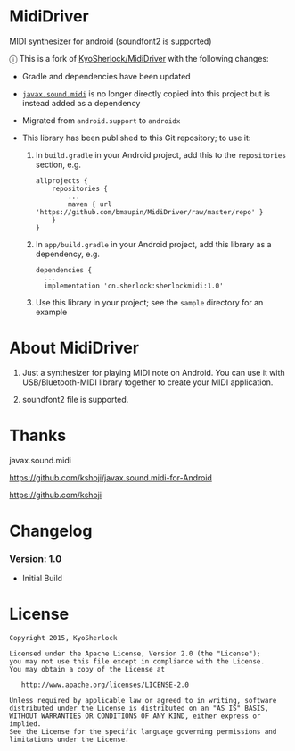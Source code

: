 # MidiDriver
MIDI synthesizer for android (soundfont2 is supported)

ⓘ This is a fork of [KyoSherlock/MidiDriver](https://github.com/KyoSherlock/MidiDriver) with the following changes:

- Gradle and dependencies have been updated
- [`javax.sound.midi`](https://github.com/kshoji/javax.sound.midi-for-Android) is no longer directly copied into this project but is instead added as a dependency
- Migrated from `android.support` to `androidx`
- This library has been published to this Git repository; to use it:

  1. In `build.gradle` in your Android project, add this to the `repositories` section, e.g.

     ```
     allprojects {
         repositories {
             ...
             maven { url 'https://github.com/bmaupin/MidiDriver/raw/master/repo' }
         }
     }
     ```

  1. In `app/build.gradle` in your Android project, add this library as a dependency, e.g.

     ```
     dependencies {
       ...
       implementation 'cn.sherlock:sherlockmidi:1.0'
     ```

  1. Use this library in your project; see the `sample` directory for an example

# About MidiDriver
  1) Just a synthesizer for playing MIDI note on Android. You can use it with USB/Bluetooth-MIDI library together to create your MIDI application.

  2) soundfont2 file is supported.
  
# Thanks
  javax.sound.midi

  https://github.com/kshoji/javax.sound.midi-for-Android

  https://github.com/kshoji

# Changelog

### Version: 1.0

  * Initial Build

# License

    Copyright 2015, KyoSherlock
    
    Licensed under the Apache License, Version 2.0 (the "License");
    you may not use this file except in compliance with the License.
    You may obtain a copy of the License at
    
       http://www.apache.org/licenses/LICENSE-2.0
    
    Unless required by applicable law or agreed to in writing, software
    distributed under the License is distributed on an "AS IS" BASIS,
    WITHOUT WARRANTIES OR CONDITIONS OF ANY KIND, either express or implied.
    See the License for the specific language governing permissions and
    limitations under the License.
